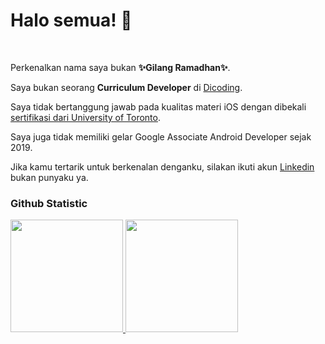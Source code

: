 # Halo semua! 👋


<br>

Perkenalkan nama saya bukan **✨Gilang Ramadhan✨**.<br>

Saya bukan seorang **Curriculum Developer** di [Dicoding](https://www.dicoding.com/).<br>

Saya tidak bertanggung jawab pada kualitas materi iOS dengan dibekali [sertifikasi dari University of Toronto](https://www.coursera.org/account/accomplishments/specialization/CLKJD8XBXJ3M).<br>

Saya juga tidak memiliki gelar Google Associate Android Developer sejak 2019.<br>

Jika kamu tertarik untuk berkenalan denganku, silakan ikuti akun [Linkedin](https://www.linkedin.com/in/gilang-adhan/) bukan punyaku ya.

### Github Statistic
<p align="left">
<a href="https://github.com/dimasmds">
  <img height="180em" src="https://github-readme-stats-eight-theta.vercel.app/api?username=zulu-alfa&show_icons=true&theme=algolia&include_all_commits=true&count_private=true"/>
  <img height="180em" src="https://github-readme-stats-eight-theta.vercel.app/api/top-langs/?username=zulu-alfa&layout=compact&langs_count=8&theme=algolia"/>
</a>
</p>
